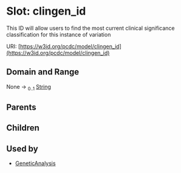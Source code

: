 
# Slot: clingen_id


This ID will allow users to find the most current clinical significance classification for this instance of variation

URI: [https://w3id.org/pcdc/model/clingen_id](https://w3id.org/pcdc/model/clingen_id)


## Domain and Range

None &#8594;  <sub>0..1</sub> [String](types/String.md)

## Parents


## Children


## Used by

 * [GeneticAnalysis](GeneticAnalysis.md)
